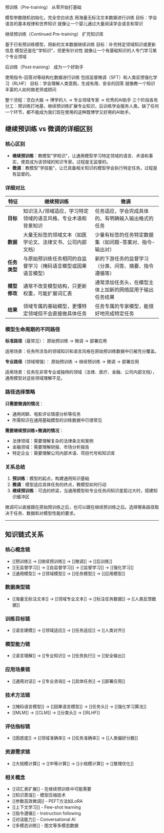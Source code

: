 预训练（Pre-training）
从零开始打基础

模型参数随机初始化，完全空白状态
用海量无标注文本数据进行训练
目标：学会语言的基本规律和世界知识
就像让一个婴儿通过大量阅读学会语言和常识

继续预训练（Continued Pre-training）
扩充知识库

基于已有预训练模型，用新的文本数据继续训练
目标：补充特定领域知识或更新信息
模型还是在"学知识"，但更有针对性
就像让一个有基础知识的人专门学习某个专业领域

后训练（Post-training）
成为一个好助手

使用指令-回答对等结构化数据进行训练
包括监督微调（SFT）和人类反馈强化学习（RLHF）
目标：学会理解人类意图，生成有用、安全的回答
就像教一个知识丰富的人如何做老师或顾问

整个流程：空白大脑 → 博学的人 → 专业领域专家 → 优秀的AI助手
三个阶段各有分工：预训练打地基，继续预训练扩展专业知识，后训练学会服务人类。缺了任何一个环节，都不能成为我们现在使用的这种既博学又好用的AI助手。

## 继续预训练 vs 微调的详细区别

### 核心区别
- **继续预训练**：教模型"学知识"，让通用模型学习特定领域的语言、术语和事实，使其成为该领域的知识专家。过程是无监督的。
- **微调**：教模型"学技能"，让已具备相关知识的模型学会执行特定任务。过程是有监督的。

### 详细对比

| 特征 | 继续预训练 | 微调 |
|------|-----------|------|
| **目标** | 知识注入/领域适应，学习特定领域的语言风格、专业术语和背景知识 | 任务适应，学会完成具体的、有明确输入输出格式的任务 |
| **数据** | 大量无标签的领域文本（如医学论文、法律文书、公司内部文档） | 少量有标签的任务特定数据集（如问题-答案对、指令-输出对） |
| **任务类型** | 与原始预训练任务相同的自监督学习（掩码语言模型或因果语言模型） | 新的下游任务的监督学习（分类、问答、摘要、指令遵循等） |
| **模型修改** | 通常不改变模型结构，只更新权重，可能扩展词汇表 | 通常添加任务头，在模型主体上加新的网络层用于输出任务结果 |
| **结果** | 领域专属的基础模型，更懂特定领域但不会直接做具体任务 | 任务专属的专家模型，能很好地完成特定任务 |

### 模型生命周期的不同路径

**标准路径**（最常见）：
原始预训练 → 微调 → 部署应用

适用场景：任务所涉及的领域知识和语言风格在原始预训练数据中已被充分覆盖。

**专业路径**（领域增强）：
原始预训练 → 继续预训练 → 微调 → 部署应用

适用场景：任务在非常专业或独特的领域（法律、医疗、金融、公司内部文档），通用模型对这些领域理解不足。

### 路径选择策略

**只需要微调的情况**：
- 通用闲聊、电影评论情感分析等任务
- 所需知识在通用基础模型的训练数据中已很常见

**需要继续预训练+微调的情况**：
- 法律领域：需要理解复杂的法律条文和案例
- 金融领域：需要理解财报、市场分析报告  
- 特定企业：需要理解公司内部术语、项目代号和知识库

### 关系总结

1. **预训练**：模型的起点，构建通用知识基础
2. **微调**：模型适应具体任务的终点，教模型如何行动
3. **继续预训练**：可选的桥梁，当通用模型和专业任务间知识差距过大时，搭建知识缓冲区

微调可以直接跟在原始预训练之后，也可以跟在继续预训练之后。选择哪条路径取决于任务、数据和对模型性能的要求。

---

## 知识链式关系

### 核心概念链
- [[预训练]] → [[继续预训练]] → [[微调]] → [[后训练]]
- [[无监督学习]] → [[自监督学习]] → [[监督学习]] → [[强化学习]]
- [[通用模型]] → [[领域模型]] → [[任务模型]] → [[应用模型]]

### 数据类型链
- [[海量无标注文本]] → [[领域专业文本]] → [[标注任务数据]] → [[人类反馈数据]]

### 训练目标链
- [[语言建模]] → [[领域适应]] → [[任务适应]] → [[人类对齐]]

### 模型能力链
- [[语言理解]] → [[专业知识]] → [[任务执行]] → [[安全输出]]

### 应用场景链
- [[通用对话]] → [[专业咨询]] → [[具体任务]] → [[部署应用]]

### 技术方法链
- [[掩码语言模型]] → [[因果语言模型]] → [[任务头]] → [[强化学习算法]]
- [[MLM]] → [[CLM]] → [[分类头]] → [[RLHF]]

### 评估指标链
- [[困惑度]] → [[领域准确率]] → [[任务准确率]] → [[人类偏好分数]]

### 资源需求链
- [[大规模计算]] → [[中等计算]] → [[小规模计算]] → [[推理优化]]

### 相关概念
- [[词汇表扩展]] - 在继续预训练中可能需要
- [[知识蒸馏]] - 模型压缩技术
- [[参数高效微调]] - PEFT方法如LoRA
- [[上下文学习]] - Few-shot learning
- [[指令遵循]] - Instruction following
- [[对话能力]] - Conversational AI
- [[多模态训练]] - 图文等多模态数据
